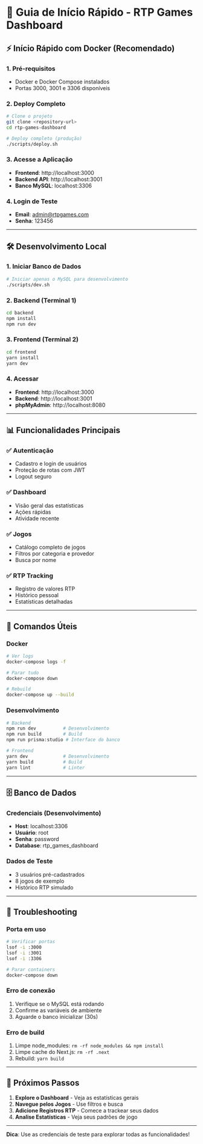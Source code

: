 # 🚀 Guia de Início Rápido - RTP Games Dashboard

## ⚡ Início Rápido com Docker (Recomendado)

### 1. Pré-requisitos
- Docker e Docker Compose instalados
- Portas 3000, 3001 e 3306 disponíveis

### 2. Deploy Completo
```bash
# Clone o projeto
git clone <repository-url>
cd rtp-games-dashboard

# Deploy completo (produção)
./scripts/deploy.sh
```

### 3. Acesse a Aplicação
- **Frontend**: http://localhost:3000
- **Backend API**: http://localhost:3001
- **Banco MySQL**: localhost:3306

### 4. Login de Teste
- **Email**: admin@rtpgames.com
- **Senha**: 123456

---

## 🛠️ Desenvolvimento Local

### 1. Iniciar Banco de Dados
```bash
# Iniciar apenas o MySQL para desenvolvimento
./scripts/dev.sh
```

### 2. Backend (Terminal 1)
```bash
cd backend
npm install
npm run dev
```

### 3. Frontend (Terminal 2)
```bash
cd frontend
yarn install
yarn dev
```

### 4. Acessar
- **Frontend**: http://localhost:3000
- **Backend**: http://localhost:3001
- **phpMyAdmin**: http://localhost:8080

---

## 📊 Funcionalidades Principais

### ✅ Autenticação
- Cadastro e login de usuários
- Proteção de rotas com JWT
- Logout seguro

### ✅ Dashboard
- Visão geral das estatísticas
- Ações rápidas
- Atividade recente

### ✅ Jogos
- Catálogo completo de jogos
- Filtros por categoria e provedor
- Busca por nome

### ✅ RTP Tracking
- Registro de valores RTP
- Histórico pessoal
- Estatísticas detalhadas

---

## 🔧 Comandos Úteis

### Docker
```bash
# Ver logs
docker-compose logs -f

# Parar tudo
docker-compose down

# Rebuild
docker-compose up --build
```

### Desenvolvimento
```bash
# Backend
npm run dev          # Desenvolvimento
npm run build        # Build
npm run prisma:studio # Interface do banco

# Frontend
yarn dev             # Desenvolvimento
yarn build           # Build
yarn lint            # Linter
```

---

## 🗄️ Banco de Dados

### Credenciais (Desenvolvimento)
- **Host**: localhost:3306
- **Usuário**: root
- **Senha**: password
- **Database**: rtp_games_dashboard

### Dados de Teste
- 3 usuários pré-cadastrados
- 8 jogos de exemplo
- Histórico RTP simulado

---

## 🚨 Troubleshooting

### Porta em uso
```bash
# Verificar portas
lsof -i :3000
lsof -i :3001
lsof -i :3306

# Parar containers
docker-compose down
```

### Erro de conexão
1. Verifique se o MySQL está rodando
2. Confirme as variáveis de ambiente
3. Aguarde o banco inicializar (30s)

### Erro de build
1. Limpe node_modules: `rm -rf node_modules && npm install`
2. Limpe cache do Next.js: `rm -rf .next`
3. Rebuild: `yarn build`

---

## 📝 Próximos Passos

1. **Explore o Dashboard** - Veja as estatísticas gerais
2. **Navegue pelos Jogos** - Use filtros e busca
3. **Adicione Registros RTP** - Comece a trackear seus dados
4. **Analise Estatísticas** - Veja seus padrões de jogo

---

**Dica**: Use as credenciais de teste para explorar todas as funcionalidades!

